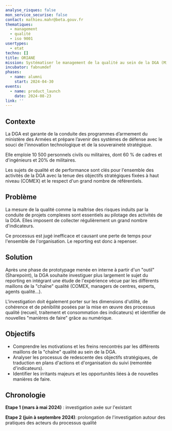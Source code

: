 ```yaml
---
analyse_risques: false
mon_service_securise: false
contact: mathieu.mahr@beta.gouv.fr
thematiques:
  - management
  - qualité
  - iso 9001
usertypes:
  - etat
techno: []
title: ORIANE
mission: Systématiser le management de la qualité au sein de la DGA (MinArm)
incubator: fabnumdef
phases:
  - name: alumni
    start: 2024-04-30
events:
  - name: product_launch
    date: 2024-08-23
link: ''
---
```

## Contexte

La DGA est garante de la conduite des programmes d’armement du ministère des Armées et prépare l’avenir des systèmes de défense avec le souci de l'innovation technologique et de la souveraineté stratégique.

Elle emploie 10 500 personnels civils ou militaires, dont 60 % de cadres et d'ingénieurs et 20% de militaires.

Les sujets de qualité et de performance sont clés pour l'ensemble des activités de la DGA avec la tenue des objectifs stratégiques fixées à haut niveau (COMEX) et le respect d'un grand nombre de référentiels.

## Problème

La mesure de la qualité comme la maîtrise des risques induits par la conduite de projets complexes sont essentiels au pilotage des activités de la DGA. Elles imposent de collecter régulièrement un grand nombre d'indicateurs.

Ce processus est jugé inefficace et causant une perte de temps pour l'ensemble de l'organisation. Le reporting est donc à repenser.


## Solution

Après une phase de prototypage menée en interne à partir d'un "outil" (Sharepoint), la DGA souhaite investiguer plus largement le sujet du reporting en intégrant une étude de l'expérience vécue par les différents maillons de la "chaîne" qualité (COMEX, managers de centres, experts, agents qualité...).

L'investigation doit également porter sur les dimensions d'utilité, de cohérence et de pénibilité posées par la mise en œuvre des processus qualité (recueil, traitement et consommation des indicateurs) et identifier de nouvelles "manières de faire" grâce au numérique.

## Objectifs

* Comprendre les motivations et les freins rencontrés par les différents maillons de la "chaîne" qualité au sein de la DGA.
* Analyser les processus de redescente des objectifs stratégiques, de traduction en plans d'actions et d'organisation du suivi (remontée d'indicateurs).
* Identifier les irritants majeurs et les opportunités liées à de nouvelles manières de faire.

## Chronologie

**Etape 1 (mars à mai 2024)** : investigation axée sur l'existant

**Etape 2 (juin à septembre 2024)**: prolongation de l'investigation autour des pratiques des acteurs du processus qualité 
